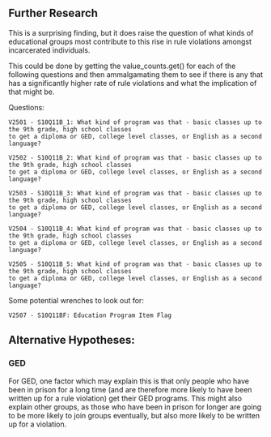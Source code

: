 
## Further Research
This is a surprising finding, but it does raise the question of what kinds of educational groups most contribute to this rise in rule violations amongst incarcerated individuals. 

This could be done by getting the value_counts.get() for each of the following questions and then ammalgamating them to see if there is any that has a significantly higher rate of rule violations and what the implication of that might be. 

Questions:

    V2501 - S10Q11B_1: What kind of program was that - basic classes up to the 9th grade, high school classes
    to get a diploma or GED, college level classes, or English as a second language?

    V2502 - S10Q11B_2: What kind of program was that - basic classes up to the 9th grade, high school classes
    to get a diploma or GED, college level classes, or English as a second language?

    V2503 - S10Q11B_3: What kind of program was that - basic classes up to the 9th grade, high school classes
    to get a diploma or GED, college level classes, or English as a second language?

    V2504 - S10Q11B_4: What kind of program was that - basic classes up to the 9th grade, high school classes
    to get a diploma or GED, college level classes, or English as a second language?

    V2505 - S10Q11B_5: What kind of program was that - basic classes up to the 9th grade, high school classes
    to get a diploma or GED, college level classes, or English as a second language?

Some potential wrenches to look out for: 

    V2507 - S10Q11BF: Education Program Item Flag


## Alternative Hypotheses:
### GED
For GED, one factor which may explain this is that only people who have been in prison for a long time (and are therefore more likely to have been written up for a rule violation) get their GED programs. This might also explain other groups, as those who have been in prison for longer are going to be more likely to join groups eventually, but also more likely to be written up for a violation. 